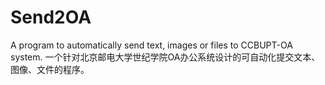 # Send2OA
A program to automatically send text, images or files to CCBUPT-OA system.
一个针对北京邮电大学世纪学院OA办公系统设计的可自动化提交文本、图像、文件的程序。
